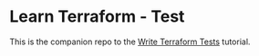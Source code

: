 # Learn Terraform - Test

This is the companion repo to the [Write Terraform Tests](https://developer.hashicorp.com/terraform/language/tests) tutorial.
